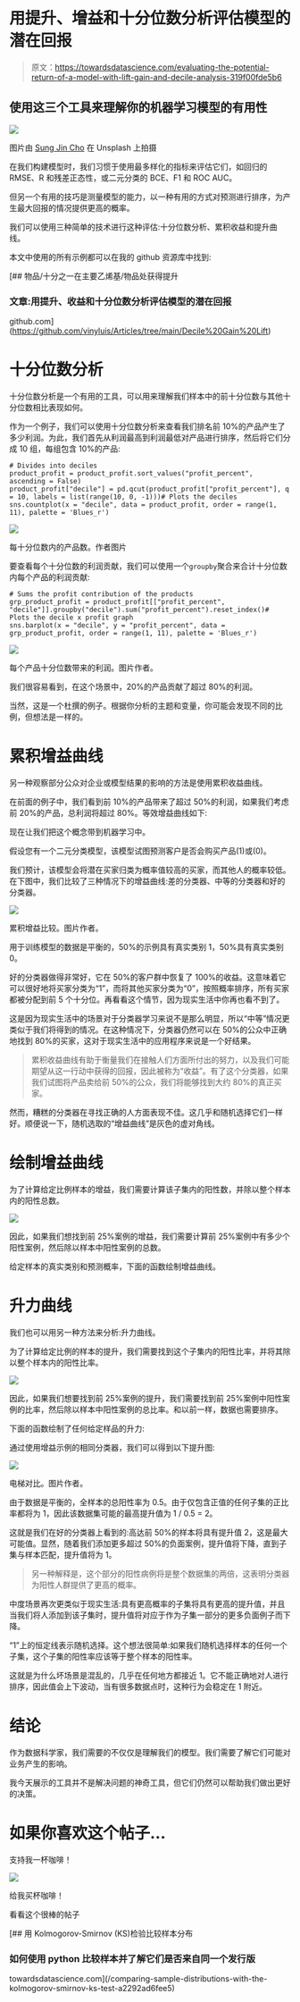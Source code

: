 # 用提升、增益和十分位数分析评估模型的潜在回报

> 原文：<https://towardsdatascience.com/evaluating-the-potential-return-of-a-model-with-lift-gain-and-decile-analysis-319f00fde5b6>

## 使用这三个工具来理解你的机器学习模型的有用性

![](img/12d2d6dba3e4cd10b157f66340cf5670.png)

图片由 [Sung Jin Cho](https://unsplash.com/@mbuff) 在 Unsplash 上拍摄

在我们构建模型时，我们习惯于使用最多样化的指标来评估它们，如回归的 RMSE、R 和残差正态性，或二元分类的 BCE、F1 和 ROC AUC。

但另一个有用的技巧是测量模型的能力，以一种有用的方式对预测进行排序，为产生最大回报的情况提供更高的概率。

我们可以使用三种简单的技术进行这种评估:十分位数分析、累积收益和提升曲线。

本文中使用的所有示例都可以在我的 github 资源库中找到:

[](https://github.com/vinyluis/Articles/tree/main/Decile%20Gain%20Lift) [## 物品/十分之一在主要乙烯基/物品处获得提升

### 文章:用提升、收益和十分位数分析评估模型的潜在回报

github.com](https://github.com/vinyluis/Articles/tree/main/Decile%20Gain%20Lift) 

# 十分位数分析

十分位数分析是一个有用的工具，可以用来理解我们样本中的前十分位数与其他十分位数相比表现如何。

作为一个例子，我们可以使用十分位数分析来查看我们排名前 10%的产品产生了多少利润。为此，我们首先从利润最高到利润最低对产品进行排序，然后将它们分成 10 组，每组包含 10%的产品:

```
# Divides into deciles
product_profit = product_profit.sort_values("profit_percent", ascending = False)
product_profit["decile"] = pd.qcut(product_profit["profit_percent"], q = 10, labels = list(range(10, 0, -1)))# Plots the deciles
sns.countplot(x = "decile", data = product_profit, order = range(1, 11), palette = 'Blues_r')
```

![](img/674b0d87a010474fd09712630dbcb55f.png)

每十分位数内的产品数。作者图片

要查看每个十分位数的利润贡献，我们可以使用一个`groupby`聚合来合计十分位数内每个产品的利润贡献:

```
# Sums the profit contribution of the products
grp_product_profit = product_profit[["profit_percent", "decile"]].groupby("decile").sum("profit_percent").reset_index()# Plots the decile x profit graph
sns.barplot(x = "decile", y = "profit_percent", data = grp_product_profit, order = range(1, 11), palette = 'Blues_r')
```

![](img/53290f5d998731fa3d8b9d76fbe20613.png)

每个产品十分位数带来的利润。图片作者。

我们很容易看到，在这个场景中，20%的产品贡献了超过 80%的利润。

当然，这是一个杜撰的例子。根据你分析的主题和变量，你可能会发现不同的比例，但想法是一样的。

# 累积增益曲线

另一种观察部分公众对企业或模型结果的影响的方法是使用累积收益曲线。

在前面的例子中，我们看到前 10%的产品带来了超过 50%的利润，如果我们考虑前 20%的产品，总利润将超过 80%。等效增益曲线如下:

现在让我们把这个概念带到机器学习中。

假设您有一个二元分类模型，该模型试图预测客户是否会购买产品(1)或(0)。

我们预计，该模型会将潜在买家归类为概率值较高的买家，而其他人的概率较低。在下图中，我们比较了三种情况下的增益曲线:差的分类器、中等的分类器和好的分类器。

![](img/6bf4165be367cc80b5177b7b7b5f3e50.png)

累积增益比较。图片作者。

用于训练模型的数据是平衡的，50%的示例具有真实类别 1，50%具有真实类别 0。

好的分类器做得非常好，它在 50%的客户群中恢复了 100%的收益。这意味着它可以很好地将买家分类为“1”，而将其他买家分类为“0”，按照概率排序，所有买家都被分配到前 5 个十分位。再看看这个情节，因为现实生活中你再也看不到了。

这是因为现实生活中的场景对于分类器学习来说不是那么明显，所以“中等”情况更类似于我们将得到的情况。在这种情况下，分类器仍然可以在 50%的公众中正确地找到 80%的买家，这对于现实生活中的应用程序来说是一个好结果。

> 累积收益曲线有助于衡量我们在接触人们方面所付出的努力，以及我们可能期望从这一行动中获得的回报，因此被称为“收益”。有了这个分类器，如果我们试图将产品卖给前 50%的公众，我们将能够找到大约 80%的真正买家。

然而，糟糕的分类器在寻找正确的人方面表现不佳。这几乎和随机选择它们一样好。顺便说一下，随机选取的“增益曲线”是灰色的虚对角线。

# 绘制增益曲线

为了计算给定比例样本的增益，我们需要计算该子集内的阳性数，并除以整个样本内的阳性总数。

![](img/54d18482aaed4c335e0923e75efd9c20.png)

因此，如果我们想找到前 25%案例的增益，我们需要计算前 25%案例中有多少个阳性案例，然后除以样本中阳性案例的总数。

给定样本的真实类别和预测概率，下面的函数绘制增益曲线。

# 升力曲线

我们也可以用另一种方法来分析:升力曲线。

为了计算给定比例的样本的提升，我们需要找到这个子集内的阳性比率，并将其除以整个样本内的阳性比率。

![](img/8959d8aae66f1b6f67f07df221d7a4e0.png)

因此，如果我们想要找到前 25%案例的提升，我们需要找到前 25%案例中阳性案例的比率，然后除以样本中阳性案例的总比率。和以前一样，数据也需要排序。

下面的函数绘制了任何给定样品的升力:

通过使用增益示例的相同分类器，我们可以得到以下提升图:

![](img/af3eb0c444973fc46aa1ca186e5b7dcb.png)

电梯对比。图片作者。

由于数据是平衡的，全样本的总阳性率为 0.5。由于仅包含正值的任何子集的正比率都将为 1，因此该数据集可能的最高提升值为 1 / 0.5 = 2。

这就是我们在好的分类器上看到的:高达前 50%的样本将具有提升值 2，这是最大可能值。显然，随着我们添加更多超过 50%的负面案例，提升值将下降，直到子集与样本匹配，提升值将为 1。

> 另一种解释是，这个部分的阳性病例将是整个数据集的两倍，这表明分类器为阳性人群提供了更高的概率。

中度场景再次更类似于现实生活:具有更高概率的子集将具有更高的提升值，并且当我们将人添加到该子集时，提升值将对应于作为子集一部分的更多负面例子而下降。

“1”上的恒定线表示随机选择。这个想法很简单:如果我们随机选择样本的任何一个子集，这个子集的阳性率应该等于整个样本的阳性率。

这就是为什么坏场景是混乱的，几乎在任何地方都接近 1。它不能正确地对人进行排序，因此值会上下波动，当有很多数据点时，这种行为会稳定在 1 附近。

# 结论

作为数据科学家，我们需要的不仅仅是理解我们的模型。我们需要了解它们可能对业务产生的影响。

我今天展示的工具并不是解决问题的神奇工具，但它们仍然可以帮助我们做出更好的决策。

# 如果你喜欢这个帖子…

支持我一杯咖啡！

[![](img/acf4154cfebdc13859934db49fd502cf.png)](https://www.buymeacoffee.com/vinitrevisan)

给我买杯咖啡！

看看这个很棒的帖子

[](/comparing-sample-distributions-with-the-kolmogorov-smirnov-ks-test-a2292ad6fee5) [## 用 Kolmogorov-Smirnov (KS)检验比较样本分布

### 如何使用 python 比较样本并了解它们是否来自同一个发行版

towardsdatascience.com](/comparing-sample-distributions-with-the-kolmogorov-smirnov-ks-test-a2292ad6fee5)